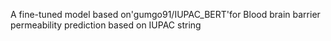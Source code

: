 A fine-tuned model based on'gumgo91/IUPAC_BERT'for Blood brain barrier permeability prediction based on IUPAC string